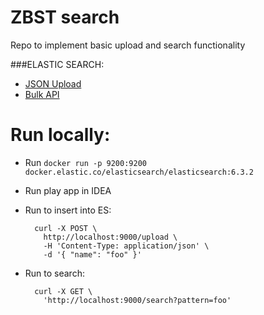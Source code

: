 # ZBST search

Repo to implement basic upload and search functionality

###ELASTIC SEARCH:
* [JSON Upload](https://www.elastic.co/guide/en/kibana/current/tutorial-load-dataset.html)
* [Bulk API](https://www.elastic.co/guide/en/elasticsearch/reference/current/docs-bulk.html)

# Run locally:

- Run `docker run -p 9200:9200 docker.elastic.co/elasticsearch/elasticsearch:6.3.2`
- Run play app in IDEA
- Run to insert into ES:

        curl -X POST \
          http://localhost:9000/upload \
          -H 'Content-Type: application/json' \
          -d '{ "name": "foo" }'
          
- Run to search:

        curl -X GET \
          'http://localhost:9000/search?pattern=foo'